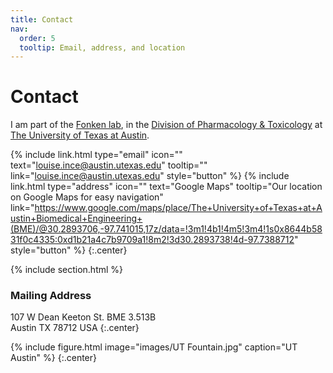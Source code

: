 ```yaml
---
title: Contact
nav:
  order: 5
  tooltip: Email, address, and location
---
```


# <i class="fas fa-envelope"></i>Contact

I am part of the [Fonken lab](https://www.fonkenlab.com/), in the [Division of Pharmacology & Toxicology](https://pharmacy.utexas.edu/research-practice/college-divisions/pharmacology-toxicology) at [The University of Texas at Austin](https://www.utexas.edu/).

{%
  include link.html
  type="email"
  icon=""
  text="louise.ince@austin.utexas.edu"
  tooltip=""
  link="louise.ince@austin.utexas.edu"
  style="button"
%}
{%
  include link.html
  type="address"
  icon=""
  text="Google Maps"
  tooltip="Our location on Google Maps for easy navigation"
  link="https://www.google.com/maps/place/The+University+of+Texas+at+Austin+Biomedical+Engineering+(BME)/@30.2893706,-97.741015,17z/data=!3m1!4b1!4m5!3m4!1s0x8644b5831f0c4335:0xd1b21a4c7b9709a1!8m2!3d30.2893738!4d-97.7388712"
  style="button"
%}
{:.center}

{% include section.html %}

### <i class="fas fa-mail-bulk"></i>Mailing Address

107 W Dean Keeton St.
BME 3.513B  
Austin
TX 78712
USA
{:.center}

{%
  include figure.html
  image="images/UT Fountain.jpg"
  caption="UT Austin"
%}
{:.center}
